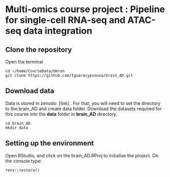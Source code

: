 # Multi-omics course project : Pipeline for single-cell RNA-seq and ATAC-seq data integration

## Clone the repository

Open the terminal

```
cd ~/home/CourseData/Umran
git clone https://github.com/Iguaracypsousa/brain_AD.git

```

## Download data

Data is stored in zenodo: [link] . For that, you will need to set the directory to the brain_AD and create data folder. Download the datasets required for this course into the **data** folder in **brain_AD** directory. 

```
cd brain_AD
mkdir data
```

## Setting up the environment 

Open RStudio, and click on the brain_AD.RProj to initialise the project. On the console type:

```
renv::restore()
```

